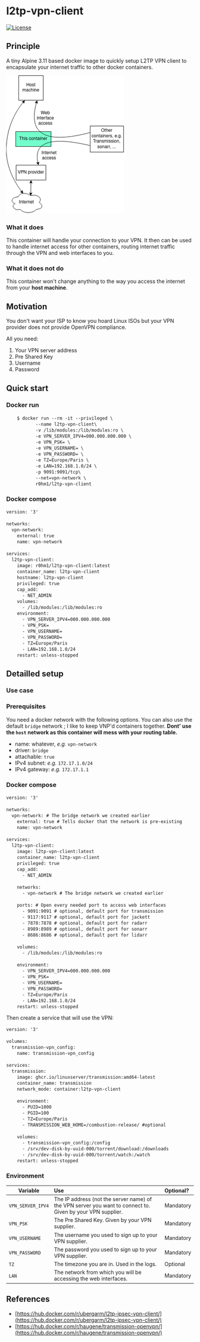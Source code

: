 l2tp-vpn-client
===
[![License](https://img.shields.io/github/license/mashape/apistatus.svg)](https://github.com/r0hm1/l2tp-vpn-client/blob/master/LICENSE)

## Principle

A tiny Alpine 3.11 based docker image to quickly setup L2TP VPN client to encapsulate your internet traffic to other docker containers.

![image didn't load :-(](./documentation/diagram.png)

### What it does

This container will handle your connection to your VPN. It then can be used to handle internet access for other containers, routing internet traffic through the VPN and web interfaces to you.

### What it does not do
This container won't change anything to the way you access the internet from your **host machine**.

## Motivation
You don't want your ISP to know you hoard Linux ISOs but your VPN provider does not provide OpenVPN compliance.

All you need:

1. Your VPN server address
2. Pre Shared Key
3. Username
4. Password

## Quick start

### Docker run
```
    $ docker run --rm -it --privileged \
           --name l2tp-vpn-client\
           -v /lib/modules:/lib/modules:ro \
           -e VPN_SERVER_IPV4=000.000.000.000 \
           -e VPN_PSK= \
           -e VPN_USERNAME= \
           -e VPN_PASSWORD= \
           -e TZ=Europe/Paris \
           -e LAN=192.168.1.0/24 \
           -p 9091:9091/tcp\
           --net=vpn-network \
           r0hm1/l2tp-vpn-client
```
### Docker compose
```
version: '3'

networks:
  vpn-network:
    external: true
    name: vpn-network

services:
  l2tp-vpn-client:
    image: r0hm1/l2tp-vpn-client:latest
    container_name: l2tp-vpn-client
    hostname: l2tp-vpn-client
    privileged: true
    cap_add:
      - NET_ADMIN
    volumes:
      - /lib/modules:/lib/modules:ro
    environment:
      - VPN_SERVER_IPV4=000.000.000.000
      - VPN_PSK=
      - VPN_USERNAME=
      - VPN_PASSWORD=
      - TZ=Europe/Paris
      - LAN=192.168.1.0/24
    restart: unless-stopped
```

## Detailled setup

### Use case


### Prerequisites
You need a docker network with the following options. You can also use the default `bridge` network ; I like to keep VNP'd containers together. **Dont' use the `host` network as this container will mess with your routing table.**

+ name: whatever, *e.g.* `vpn-network`
+ driver: `bridge`
+ attachable: `true`
+ IPv4 subnet: *e.g.* `172.17.1.0/24`
+ IPv4 gateway: *e.g.* `172.17.1.1`

### Docker compose

```
version: '3'

networks:
  vpn-network: # The bridge network we created earlier
    external: true # Tells docker that the network is pre-existing
    name: vpn-network

services:
  l2tp-vpn-client:
    image: l2tp-vpn-client:latest
    container_name: l2tp-vpn-client
    privileged: true
    cap_add:
      - NET_ADMIN

    networks:
      - vpn-network # The bridge network we created earlier

    ports: # Open every needed port to access web interfaces
      - 9091:9091 # optional, default port for transmission
      - 9117:9117 # optional, default port for jackett
      - 7878:7878 # optional, default port for radarr
      - 8989:8989 # optional, default port for sonarr
      - 8686:8686 # optional, default port for lidarr

    volumes:
      - /lib/modules:/lib/modules:ro

    environment:
      - VPN_SERVER_IPV4=000.000.000.000
      - VPN_PSK=
      - VPN_USERNAME=
      - VPN_PASSWORD=
      - TZ=Europe/Paris
      - LAN=192.168.1.0/24
    restart: unless-stopped
```

Then create a service that will use the VPN:

```
version: '3'

volumes:
  transmission-vpn_config:
    name: transmission-vpn_config

services:
  transmission:
    image: ghcr.io/linuxserver/transmission:amd64-latest
    container_name: transmission
    network_mode: container:l2tp-vpn-client

    environment:
      - PUID=1000
      - PGID=100
      - TZ=Europe/Paris
      - TRANSMISSION_WEB_HOME=/combustion-release/ #optional

    volumes:
      - transmission-vpn_config:/config
      - /srv/dev-disk-by-uuid-000/torrent/download:/downloads
      - /srv/dev-disk-by-uuid-000/torrent/watch:/watch
    restart: unless-stopped
```

### Environment

| Variable          | Use            | Optional?  |
| ----------------- |:-------------- | :-----|
| `VPN_SERVER_IPV4` | The IP address (not the server name) of the VPN server you want to connect to. Given by your VPN supplier. | Mandatory |
| `VPN_PSK`         | The Pre Shared Key. Given by your VPN supplier. | Mandatory |
| `VPN_USERNAME`    | The username you used to sign up to your VPN supplier. | Mandatory |
| `VPN_PASSWORD`    | The password you used to sign up to your VPN supplier. | Mandatory |
| `TZ`              | The timezone you are in. Used in the logs.  | Optional |
| `LAN`             | The network from which you will be accessing the web interfaces. | Mandatory |


## References
* [https://hub.docker.com/r/ubergarm/l2tp-ipsec-vpn-client/](https://hub.docker.com/r/ubergarm/l2tp-ipsec-vpn-client/)
* [https://hub.docker.com/r/haugene/transmission-openvpn/](https://hub.docker.com/r/haugene/transmission-openvpn/)
